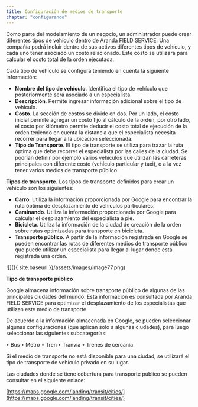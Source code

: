 ```yaml
---
title: Configuración de medios de transporte
chapter: "configurando"
---
```


Como parte del modelamiento de un negocio, un administrador puede crear diferentes tipos de vehículo dentro de Aranda FIELD SERVICE. Una compañía podrá incluir dentro de sus activos diferentes tipos de vehículo, y cada uno tener asociado un costo relacionado. Este costo se utilizará para calcular el costo total de la orden ejecutada.

Cada tipo de vehículo se configura teniendo en cuenta la siguiente información:

*   **Nombre del tipo de vehículo**. Identifica el tipo de vehículo que posteriormente será asociado a un especialista.
*   **Descripción**. Permite ingresar información adicional sobre el tipo de vehículo.
*   **Costo**. La sección de costos se divide en dos. Por un lado, el costo inicial permite agregar un costo fijo al cálculo de la orden, por otro lado, el costo por kilómetro permite deducir el costo total de ejecución de la orden teniendo en cuenta la distancia que el especialista necesita recorrer para llegar a la ubicación seleccionada.
*   **Tipo de Transporte**. El tipo de transporte se utiliza para trazar la ruta óptima que debe recorrer el especialista por las calles de la ciudad. Se podrían definir por ejemplo varios vehículos que utilizan las carreteras principales con diferente costo (vehículo particular y taxi), o a la vez tener varios medios de transporte público.

**Tipos de transporte.** Los tipos de transporte definidos para crear un vehículo son los siguientes:

*   **Carro**. Utiliza la información proporcionada por Google para encontrar la ruta óptima de desplazamiento de vehículos particulares.
*   **Caminando**. Utiliza la información proporcionada por Google para calcular el desplazamiento del especialista a pie.
*   **Bicicleta**. Utiliza la información de la ciudad de creación de la orden sobre rutas optimizadas para transporte en bicicleta.
*   **Transporte público**. A partir de la información registrada en Google se pueden encontrar las rutas de diferentes medios de transporte público que puede utilizar un especialista para llegar al lugar donde está registrada una orden.


![]({{ site.baseurl }}/assets/images/image77.png)


**Tipo de transporte público**

Google almacena información sobre transporte público de algunas de las principales ciudades del mundo. Esta información es consultada por Aranda FIELD SERVICE para optimizar el desplazamiento de los especialistas que utilizan este medio de transporte.

De acuerdo a la información almacenada en Google, se pueden seleccionar algunas configuraciones (que aplican solo a algunas ciudades), para luego seleccionar las siguientes subcategorías:

• Bus • Metro • Tren • Tranvía • Trenes de cercanía

Si el medio de transporte no está disponible para una ciudad, se utilizará el tipo de transporte de vehículo privado en su lugar.

Las ciudades donde se tiene cobertura para transporte público se pueden consultar en el siguiente enlace:

[https://maps.google.com/landing/transit/cities/](https://maps.google.com/landing/transit/cities/)
